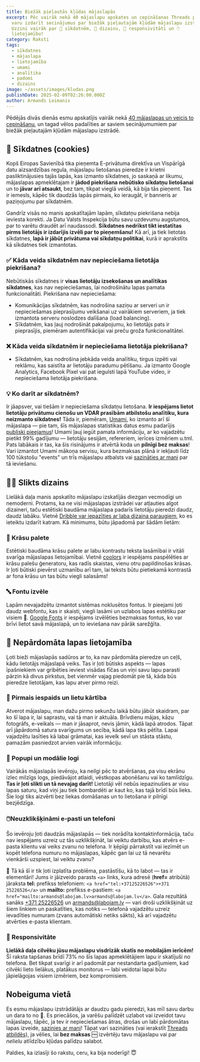 ```yaml
---
title: Biežāk pieļautās kļūdas mājaslapās
excerpt: Pēc vairāk nekā 40 mājaslapu apskates un cepināšanas Threads platformā,
  varu izdarīt secinājumus par biežāk pieļautajām kļūdām mājaslapu izstrādē.
  Uzzini vairāk par 🍪 sīkdatnēm, 🎨 dizainu, 📱 responsivitāti un 🖱️
  lietojamību!
category: Raksti
tags:
  - sīkdatnes
  - mājaslapa
  - lietojamība
  - umami
  - analītika
  - padomi
  - dizains
image: ~/assets/images/kludas.png
publishDate: 2025-02-09T02:26:00.000Z
author: Armands Leimanis
---
```

Pēdējās divās dienās esmu apskatījis vairāk nekā [40 mājaslapas un veicis to cepināšanu,](https://www.threads.net/@armandslei/post/DFxB_b0oK5K) un tagad vēlos padalīties ar saviem secinājumumiem par biežāk pieļautajām kļūdām mājaslapu izstrādē.

## 🍪 Sīkdatnes (cookies)

Kopš Eiropas Savienībā tika pieņemta E-privātuma direktīva un Vispārīgā datu aizsardzības regula, mājaslapu lietošanas pieredze ir krietni pasliktinājusies tajās lapās, kas izmanto sīkdatnes, jo saskaņā ar likumu, mājaslapas apmeklētajam ir **jādod piekrišana nebūtisko sīkdatņu lietošanai** un to **jāvar arī atsaukt**, bez tam, tikpat vieglā veidā, kā bija tās pieņemt. Tas ir iemesls, kāpēc tik daudzās lapās pirmais, ko ieraugāt, ir banneris ar paziņojumu par sīkdatnēm. 

Gandrīz visās no manis apskatītajām lapām, sīkdatņu piekrišana nebija ieviesta korekti. Ja Datu Valsts Inspekcija būtu savu uzdevumu augstumos, par to varētu draudēt arī naudassodi. **Sīkdatnes nedrīkst tikt iestatītas pirms lietotājs ir izdarījis izvēli par to pieņemšanu!** Kā arī, ja tiek lietotas sīkdatnes, **lapā ir jābūt privātuma vai sīkdatņu politikai**, kurā ir aprakstīts kā sīkdatnes tiek izmantotas.

### ✅ Kāda veida sīkdatnēm nav nepieciešama lietotāja piekrišana?

Nebūtiskās sīkdatnes ir **visas lietotāju izsekošanas un analītikas sīkdatnes**, kas nav nepieciešamas, lai nodrošinātu lapas pamata funkcionalitāti. Piekrišana nav nepieciešama:

* Komunikācijas sīkdatnēm, kas nodrošina saziņu ar serveri un ir nepieciešamas pieprasījumu veikšanai uz vairākiem serveriem, ja tiek izmantota serveru noslodzes dalīšana (load balancing).
* Sīkdatnēm, kas ļauj nodrošināt pakalpojumu, ko lietotājs pats ir pieprasījis, piemēram autentifikācijai vai preču groža funkcionalitātei.

### ❌ Kāda veida sīkdatnēm ir nepieciešama lietotāja piekrišana?

* Sīkdatnēm, kas nodrošina jebkāda veida analītiku, tirgus izpēti vai reklāmu, kas saistīta ar lietotāju paradumu pētīšanu. Ja izmanto Google Analytics, Facebook Pixel vai pat iegulsti lapā YouTube video, ir nepieciešama lietotāja piekrišana.

### 💡 Ko darīt ar sīkdatnēm?

Ir jāapsver, vai tiešām ir nepieciešama sīkdatņu lietošana. **Ir iespējams lietot lietotāju privātumu cienošu un VDAR prasībām atbilstošu analītiku, kura neizmanto sīkdatnes!** Tāda ir, piemēram, [Umami](https://umami.is/), ko izmanto arī šī mājaslapa — pie tam, šīs mājaslapas statistikas datus esmu padarījis [publiski pieejamus](https://stats.izveide.lv/share/lkbgT7KjE3faATdh/izveide.lv)! Umami ļauj iegūt pamata informāciju, ar ko vajadzētu pietikt 99% gadījumu — lietotāju sesijām, refereriem, ierīces izmēriem u.tml. Pats labākais ir tas, ka šis risinājums ir atvērtā koda un **pilnīgi bez maksas**! Vari izmantot Umami mākoņa servisu, kura bezmaksas plānā ir iekļauti līdz 100 tūkstošu "events" un trīs mājaslapu atbalsts vai [sazināties ar mani](/contact) par tā ieviešanu.

## 🧑‍🎨 Slikts dizains

Lielākā daļa manis apskatīto mājaslapu izskatījās diezgan vecmodīgi un nemoderni. Protams, ka ne visi mājaslapas izstrādei var atļauties algot dizaineri, taču estētiski baudāma mājaslapa padarīs lietotāju pieredzi daudz, daudz labāku. Vietnē [Dribble var iepazīties ar laba dizaina paraugiem](https://dribbble.com/tags/web-design), ko es ieteiktu izdarīt katram. Kā minimums, būtu jāpadomā par šādām lietām:

### 🎨 Krāsu palete

Estētiski baudāma krāsu palete ar labu kontrastu teksta lasāmībai ir vitāli svarīga mājaslapas lietojamībai. Vietnē [coolors](https://coolors.co/generate) ir iespējams paspēlēties ar krāsu palešu ģeneratoru, kas radīs skaistas, vienu otru papildinošas krāsas. Ir ļoti būtiski pievērst uzmanību arī tam, lai teksts būtu pietiekamā kontrastā ar fona krāsu un tas būtu viegli salasāms!

### 🔤 Fontu izvēle

Lapām nevajadzētu izmantot sistēmas noklusētos fontus. Ir pieejami ļoti daudz webfontu, kas ir skaisti, viegli lasāmi un uzlabos lapas estētiku par visiem 💯. [Google Fonts](https://coolors.co/generate) ir iespējams izvēlēties bezmaksas fontus, ko var brīvi lietot savā mājaslapā, un to ieviešana nav pārāk sarežģīta. 

## 🤔 Nepārdomāta lapas lietojamība

Ļoti bieži mājaslapās sadūros ar to, ka nav pārdomāta pieredze un ceļš, kādu lietotājs mājaslapā veiks. Tas ir ļoti būtisks aspekts — lapas īpašniekiem var gribēties ieviest visādas fīčas un viņi savu lapu parasti pārzin kā divus pirkstus, bet vienmēr vajag piedomāt pie tā, kāda būs pieredze lietotājam, kas lapu atver pirmo reizi.

### 🔢 Pirmais iespaids un lietu kārtība

Atverot mājaslapu, man dažu pirmo sekunžu laikā būtu jābūt skaidram, par ko šī lapa ir, lai saprastu, vai tā man ir aktuāla. Brīvdienu mājas, kāzu fotogrāfs, e-veikals — man ir jāsaprot, nevis jāmin, kādā lapā atrodos. Tāpat arī jāpārdomā satura svarīgums un secība, kādā lapa tiks pētīta. Lapai vajadzētu lasīties kā labai grāmatai, kas ievelk sevī un stāsta stāstu, pamazām pasniedzot arvien vairāk informāciju.

### 🦘 Popupi un modālie logi

Vairākās mājaslapās ievēroju, ka neilgi pēc to atvēršanas, pa visu ekrānu izlec milzīgs logs, piedāvājot atlaidi, vēstkopas abonēšanu vai ko tamlīdzīgu. **Tas ir ļoti slikti un tā nevajag darīt!** Lietotāji vēl nebūs iepazinušies ar visu lapas saturu, kad viņi jau tiek bombardēti ar kaut ko, kas tajā brīdī būs lieks. Šie logi tiks aizvērti bez liekas domāšanas un to lietošana ir pilnīgi bezjēdzīga.

### 🖱️Neuzklikšķināmi e-pasti un telefoni

Šo ievēroju ļoti daudzās mājaslapās — tiek norādīta kontaktinformācija, taču nav iespējams uzreiz uz tās uzklikšķināt, lai veiktu darbību, kas atvērs e-pasta klientu vai veiks zvanu no telefona. Ir ķēpīgi pārrakstīt vai iezīmēt un kopēt telefona numuru no mājaslapas, kāpēc gan lai uz tā nevarētu vienkārši uzspiest, lai veiktu zvanu?

💌 Tā kā šī ir tik ļoti izplatīta problēma, pastāstīšu, kā to labot — tas ir elementāri! Jums ir jāizveido parasts `<a>` links, kura adresē (**href=** atribūtā) jāraksta 
**tel:** prefikss telefoniem: `<a href="tel:+37125226526">+371 25226526</a>` un **mailto:** prefikss e-pastiem: `<a href="mailto:armands@labojam.lv>armands@labojam.lv</a>`. Gala rezultātā sanāks [+371 25226526](tel:+37125226526) un [armands@labojam.lv](mailto:armands@labojam.lv) — vari droši uzklikšķināt uz šiem linkiem un paskatīties, kas notiks — telefonā vajadzētu uzreiz ievadīties numuram (zvans automātiski netiks sākts), kā arī vajadzētu atvērties e-pasta klientam.

### 📱 Responsivitāte

**Lielākā daļa cilvēku jūsu mājaslapu visdrīzāk skatīs no mobilajām ierīcēm!** Šī raksta tapšanas brīdī 73% no šīs lapas apmeklētājiem lapu ir skatījuši no telefona. Bet tikpat svarīgi ir arī padomāt par nestandarta gadījumiem, kad cilvēki lieto lielākus, platākus monitorus — labi veidotai lapai būtu jāpielāgojas visiem izmēriem, bez kompromisiem.

## Nobeiguma vietā

Es esmu mājaslapu izstrādātājs ar daudzu gadu pieredzi, kas mīl savu darbu un dara to no 🧡. Es priecāšos, ja varēšu palīdzēt uzlabot vai izveidot tavu mājaslapu, tāpēc, ja tev ir nepieciešamas ātras, drošas un labi pārdomātas lapas izveide, [sazinies ar mani](/contact)! Tāpat vari sazināties (vai ierakstīt [Threads atbildēs](https://www.threads.net/@armandslei/post/DFxB_b0oK5K)), ja vēlies, lai **bez maksas** 🆓 izvērtēju tavu mājaslapu vai par *nelielu* atlīdzību kļūdas palīdzu salabot.

Paldies, ka izlasīji šo rakstu, ceru, ka bija noderīgi! 😇
